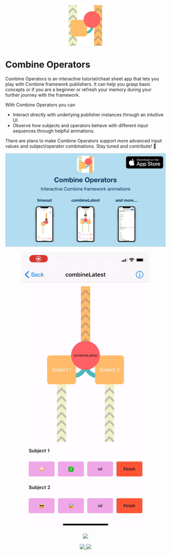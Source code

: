 <p align="center">
<img src="https://github.com/cocoatoucher/CombineOperators/raw/master/App/CombineOperators/Assets.xcassets/AppIcon.appiconset/icon_152.png" width="128" max-width="80%" alt="combine operators"/>
</p>

# Combine Operators

Combine Operators is an interactive tutorial/cheat sheet app that lets you play with Combine framework publishers. It can help you grasp basic concepts or if you are a beginner or refresh your memory during your further journey with the framework.

With Combine Operators you can
- Interact directly with underlying publisher instances through an intuitive UI.
- Observe how subjects and operators behave with different input sequences through helpful animations.

There are plans to make Combine Operators support more advanced input values and subject/operator combinations. Stay tuned and contribute! 🙌

<p align="center">
<a target="_blank" rel="noopener noreferrer" href="https://apps.apple.com/app/combine-operators/id1507756027">
<img src="https://github.com/cocoatoucher/CombineOperators/raw/master/Docs/promo.png" max-width="80%" alt="Combine Operators App Store"/>
</p>

<p align="center">
<a target="_blank" rel="noopener noreferrer" href="https://apps.apple.com/app/combine-operators/id1507756027">
<img src="https://github.com/cocoatoucher/CombineOperators/raw/master/Docs/interactivecombine.gif" width="400" max-width="80%" alt="A glimpse of the app's interactive features">
</a>
</p>

<p align="center">
<img src="https://img.shields.io/badge/Swift-5.0-orange.svg"/>
</p>
<p align="center">
<a href="https://twitter.com/intent/follow?screen_name=glideengine">
<img src="https://img.shields.io/twitter/follow/glideengine.svg?label=Follow"/>
</a>
<img src="https://img.shields.io/badge/PRs-welcome-brightgreen.svg?style=flat-square"/>
</p>

